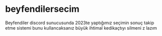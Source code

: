 # beyfendilersecim
Beyfendiler discord sunucusunda 2023te yaptığımız seçimin sonuç takip etme sistemi
bunu kullancaksanız büyük ihtimal kedikaçtıyı silmeni z lazım
